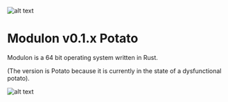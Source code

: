 ![alt text](https://travis-ci.org/modulon/kernel.svg?branch=master)
# Modulon v0.1.x Potato

Modulon is a 64 bit operating system written in Rust.

(The version is Potato because it is currently in the state of a dysfunctional potato).

![alt text](https://raw.githubusercontent.com/modulon/kernel/master/screenshot.png)
